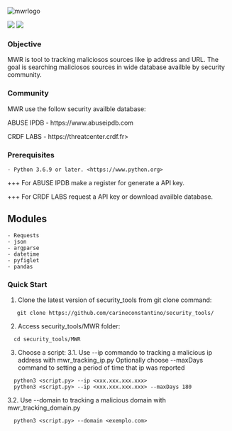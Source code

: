 ![mwrlogo](https://user-images.githubusercontent.com/53983340/77702356-14ec5980-6f97-11ea-87c7-3cb0a3fa6e90.jpg)

<p>
 <img src="https://img.shields.io/badge/MWR-v.0.1-yellow" />
 <img src="https://img.shields.io/badge/python-v3.6.9-blue" />
 </p>
 
### Objective

MWR is tool to tracking maliciosos sources like ip address and URL.
The goal is searching maliciosos sources in wide database availble by security community.

### Community

MWR use the follow security availble database:
<p>
ABUSE IPDB - https://www.abuseipdb.com</p>
<p>
CRDF LABS  - https://threatcenter.crdf.fr></p>

### Prerequisites

```
- Python 3.6.9 or later. <https://www.python.org>
```
<p>
+++ For ABUSE IPDB make a register for generate a API key.</p>
<p>
+++ For CRDF LABS request a API key or download availble database.</p>

## Modules

```
- Requests
- json
- argparse
- datetime
- pyfiglet
- pandas
```

### Quick Start

1. Clone the latest version of security_tools from git clone command:

 ```
    git clone https://github.com/carineconstantino/security_tools/
 ```
    
 2. Access security_tools/MWR folder:
 
 ```
   cd security_tools/MWR
 ```
 
 3. Choose a script:
    3.1. Use --ip commando to tracking a malicious ip address with mwr_tracking_ip.py
    Optionally choose --maxDays command to setting a period of time that ip was reported
 
 ```
   python3 <script.py> --ip <xxx.xxx.xxx.xxx>
   python3 <script.py> --ip <xxx.xxx.xxx.xxx> --maxDays 180
 ```
   3.2. Use --domain to tracking a malicious domain with mwr_tracking_domain.py
   
 ```
   python3 <script.py> --domain <exemplo.com> 
 ```
 
